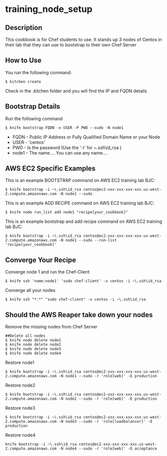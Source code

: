 # training_node_setup

## Description
This cookbook is for Chef students to use.  It stands up 3 nodes of Centos in their lab that they can use to bootstrap to their own Chef Server

## How to Use
You run the following command:
```
$ kitchen create
```
Check in the .kitchen folder and you will find the IP and FQDN details

## Bootstrap Details
Run the following command
```
$ knife bootstrap FQDN -x USER -P PWD --sudo -N node1
```
- FQDN - Public IP Address or Fully Qualified Domain Name or your Node
- USER - 'centos' 
- PWD - Is the password (Use the '-i' for ~\.ssh\id_rsa )
- node1 - The name.... You can use any name....

## AWS EC2 Specific Examples
This is an example BOOTSTRAP command on AWS EC2 training lab BJC:
```
$ knife bootstrap -i ~\.ssh\id_rsa centos@ec2-xxx-xxx-xxx-xxx.us-west-2.compute.amazonaws.com -N node1 --sudo
```
This is an example ADD RECIPE command on AWS EC2 training lab BJC:
```
$ knife node run_list add node1 "recipe[your_cookbook]"
```
This is an example bootstrap and add recipe command on AWS EC2 training lab BJC:
```
$ knife bootstrap -i ~\.ssh\id_rsa centos@ec2-xxx-xxx-xxx-xxx.us-west-2.compute.amazonaws.com -N node1 --sudo --run-list 'recipe[your_cookbook]'
```

## Converge Your Recipe
Converge node 1 and run the Chef-Client
```
$ knife ssh 'name:node1' 'sudo chef-client' -x centos -i ~\.ssh\id_rsa
```
Converge all your nodes
```
$ knife ssh "*:*" "sudo chef-client" -x centos -i ~\.ssh\id_rsa
```

## Should the AWS Reaper take down your nodes
Remove the missing nodes from Chef Server
```
##Delete all nodes
$ knife node delete node1
$ knife node delete node2
$ knife node delete node3
$ knife node delete node4
```

Restore node1
```
$ knife bootstrap -i ~\.ssh\id_rsa centos@ec2-xxx-xxx-xxx-xxx.us-west-2.compute.amazonaws.com -N node1 --sudo -r 'role[web]' -E production
```
Restore node2
```
$ knife bootstrap -i ~\.ssh\id_rsa centos@ec2-xxx-xxx-xxx-xxx.us-west-2.compute.amazonaws.com -N node2 --sudo -r 'role[web]' -E production
```
Restore node3
```
$ knife bootstrap -i ~\.ssh\id_rsa centos@ec2-xxx-xxx-xxx-xxx.us-west-2.compute.amazonaws.com -N node3 --sudo -r 'role[loadbalancer]' -E production
```
Restore node4
```
knife bootstrap -i ~\.ssh\id_rsa centos@ec2-xxx-xxx-xxx-xxx.us-west-2.compute.amazonaws.com -N node4 --sudo -r 'role[web]' -E acceptance
```
